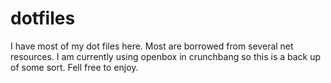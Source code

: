 dotfiles
========
I have most of my dot files here. Most are borrowed from several net resources. I am currently using openbox in crunchbang
so this is a back up of some sort. Fell free to enjoy.
